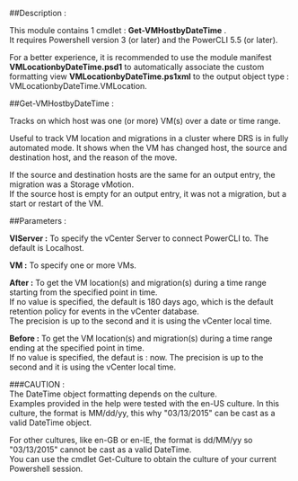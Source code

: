 ##Description :

This module contains 1 cmdlet : **Get-VMHostbyDateTime** .  
It requires Powershell version 3 (or later) and the PowerCLI 5.5 (or later).  

For a better experience, it is recommended to use the module manifest **VMLocationbyDateTime.psd1** to automatically associate the custom formatting view **VMLocationbyDateTime.ps1xml** to the output object type : VMLocationbyDateTime.VMLocation.

##Get-VMHostbyDateTime :

Tracks on which host was one (or more) VM(s) over a date or time range.

Useful to track VM location and migrations in a cluster where DRS is in fully automated mode.
It shows when the VM has changed host, the source and destination host, and the reason of the move.

If the source and destination hosts are the same for an output entry, the migration was a Storage vMotion.  
If the source host is empty for an output entry, it was not a migration, but a start or restart of the VM.

##Parameters :

**VIServer :** To specify the vCenter Server to connect PowerCLI to.
The default is Localhost.

**VM :** To specify one or more VMs.

**After :** To get the VM location(s) and migration(s) during a time range starting from the specified point in time.  
If no value is specified, the default is 180 days ago, which is the default retention policy for events in the   vCenter database.  
The precision is up to the second and it is using the vCenter local time.

**Before :** To get the VM location(s) and migration(s) during a time range ending at the specified point in time.  
If no value is specified, the defaut is : now. The precision is up to the second and it is using the vCenter local time.

###CAUTION :  
The DateTime object formatting depends on the culture.  
Examples provided in the help were tested with the en-US culture. In this culture, the format is MM/dd/yy, this why "03/13/2015" can be cast as a valid DateTime object.

For other cultures, like en-GB or en-IE, the format is dd/MM/yy so "03/13/2015" cannot be cast as a valid DateTime.  
You can use the cmdlet Get-Culture to obtain the culture of your current Powershell session.
